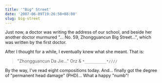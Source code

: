 ```yaml
---
title: '"Big" Street'
date: '2007-06-09T19:26:58+08:00'
slug: big-street
---
```


Just now, a doctor was writing the address of our school, and beside her another doctor murmured "... No. 59, Zhongguancun Big Street...", which was written by the first doctor.

After I thought for a while, I eventually knew what she meant. That is:

> "Zhongguancun Da Jie..." Orz & `*__________*////`

By the way, I've read eight compositions today. And... finally got the degree of "permanent head damage" (PHD)... What a happy "numb"!   
